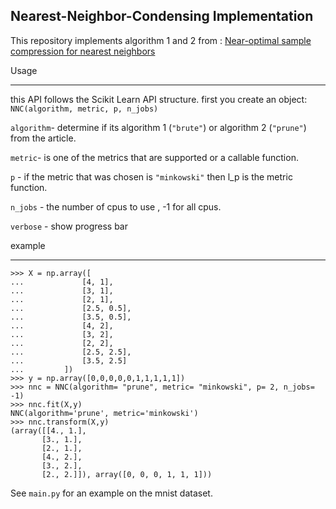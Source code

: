 ## Nearest-Neighbor-Condensing Implementation ##

This repository implements algorithm 1 and 2 from : [Near-optimal sample compression for nearest neighbors](https://arxiv.org/abs/1404.3368)

Usage
___
this API follows the Scikit Learn API structure.
first you create an object: 
`NNC(algorithm, metric, p, n_jobs)`

`algorithm`- determine if its algorithm 1 (`"brute"`) or algorithm 2 (`"prune"`) from the article.

`metric`- is one of the metrics that are supported or a callable function.

`p` - if the metric that was chosen is `"minkowski"` then l_p is the metric function.

`n_jobs` - the number of cpus to use , -1 for all cpus.

`verbose` - show progress bar

example
___
```
>>> X = np.array([
...             [4, 1],
...             [3, 1],
...             [2, 1],
...             [2.5, 0.5],
...             [3.5, 0.5],
...             [4, 2],
...             [3, 2],
...             [2, 2],
...             [2.5, 2.5],
...             [3.5, 2.5]
...         ])
>>> y = np.array([0,0,0,0,0,1,1,1,1,1])
>>> nnc = NNC(algorithm= "prune", metric= "minkowski", p= 2, n_jobs= -1)
>>> nnc.fit(X,y)
NNC(algorithm='prune', metric='minkowski')
>>> nnc.transform(X,y)
(array([[4., 1.],
       [3., 1.],
       [2., 1.],
       [4., 2.],
       [3., 2.],
       [2., 2.]]), array([0, 0, 0, 1, 1, 1]))
```
See `main.py` for an example on the mnist dataset.
